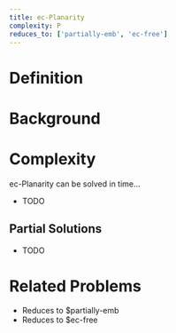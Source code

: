 ```yaml
---
title: ec-Planarity
complexity: P
reduces_to: ['partially-emb', 'ec-free']
---
```


# Definition

<!-- TODO -->

# Background

<!-- TODO -->

# Complexity

ec-Planarity can be solved in time...

- TODO

## Partial Solutions

- TODO

# Related Problems

- Reduces to $partially-emb
- Reduces to $ec-free

